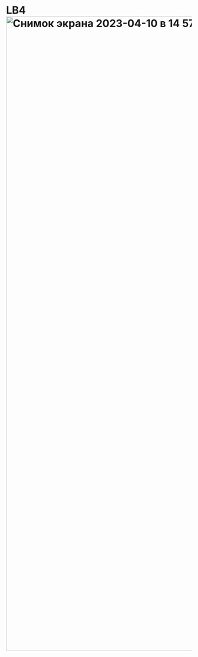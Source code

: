 # LB4<img width="1723" alt="Снимок экрана 2023-04-10 в 14 57 41" src="https://user-images.githubusercontent.com/65022007/230897413-558d57b9-676f-4db3-9f6d-077c42b29da0.png">
